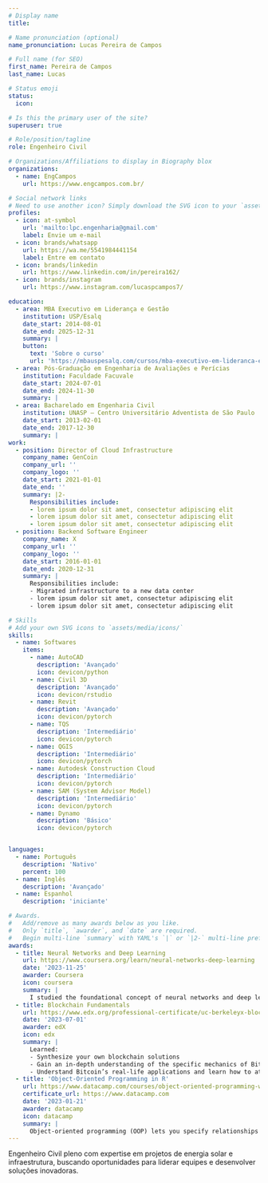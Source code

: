 ```yaml
---
# Display name
title: 

# Name pronunciation (optional)
name_pronunciation: Lucas Pereira de Campos

# Full name (for SEO)
first_name: Pereira de Campos
last_name: Lucas

# Status emoji
status:
  icon:

# Is this the primary user of the site?
superuser: true

# Role/position/tagline
role: Engenheiro Civil

# Organizations/Affiliations to display in Biography blox
organizations:
  - name: EngCampos
    url: https://www.engcampos.com.br/

# Social network links
# Need to use another icon? Simply download the SVG icon to your `assets/media/icons/` folder.
profiles:
  - icon: at-symbol
    url: 'mailto:lpc.engenharia@gmail.com'
    label: Envie um e-mail
  - icon: brands/whatsapp
    url: https://wa.me/5541984441154
    label: Entre em contato
  - icon: brands/linkedin
    url: https://www.linkedin.com/in/pereira162/
  - icon: brands/instagram
    url: https://www.instagram.com/lucaspcampos7/

education:
  - area: MBA Executivo em Liderança e Gestão
    institution: USP/Esalq 
    date_start: 2014-08-01
    date_end: 2025-12-31
    summary: |
    button:
      text: 'Sobre o curso'
      url: 'https://mbauspesalq.com/cursos/mba-executivo-em-lideranca-e-gestao'
  - area: Pós-Graduação em Engenharia de Avaliações e Perícias
    institution: Faculdade Facuvale
    date_start: 2024-07-01
    date_end: 2024-11-30
    summary: |
  - area: Bacharelado em Engenharia Civil
    institution: UNASP – Centro Universitário Adventista de São Paulo
    date_start: 2013-02-01
    date_end: 2017-12-30
    summary: |
work:
  - position: Director of Cloud Infrastructure
    company_name: GenCoin
    company_url: ''
    company_logo: ''
    date_start: 2021-01-01
    date_end: ''
    summary: |2-
      Responsibilities include:
      - lorem ipsum dolor sit amet, consectetur adipiscing elit
      - lorem ipsum dolor sit amet, consectetur adipiscing elit
      - lorem ipsum dolor sit amet, consectetur adipiscing elit
  - position: Backend Software Engineer
    company_name: X
    company_url: ''
    company_logo: ''
    date_start: 2016-01-01
    date_end: 2020-12-31
    summary: |
      Responsibilities include:
      - Migrated infrastructure to a new data center
      - lorem ipsum dolor sit amet, consectetur adipiscing elit
      - lorem ipsum dolor sit amet, consectetur adipiscing elit

# Skills
# Add your own SVG icons to `assets/media/icons/`
skills:
  - name: Softwares
    items:
      - name: AutoCAD
        description: 'Avançado'
        icon: devicon/python
      - name: Civil 3D
        description: 'Avançado'
        icon: devicon/rstudio
      - name: Revit
        description: 'Avançado'
        icon: devicon/pytorch
      - name: TQS
        description: 'Intermediário'
        icon: devicon/pytorch
      - name: QGIS
        description: 'Intermediário'
        icon: devicon/pytorch
      - name: Autodesk Construction Cloud
        description: 'Intermediário'
        icon: devicon/pytorch
      - name: SAM (System Advisor Model)
        description: 'Intermediário'
        icon: devicon/pytorch
      - name: Dynamo
        description: 'Básico'
        icon: devicon/pytorch


languages:
  - name: Português
    description: 'Nativo'
    percent: 100
  - name: Inglês
    description: 'Avançado'
  - name: Espanhol
    description: 'iniciante'

# Awards.
#   Add/remove as many awards below as you like.
#   Only `title`, `awarder`, and `date` are required.
#   Begin multi-line `summary` with YAML's `|` or `|2-` multi-line prefix and indent 2 spaces below.
awards:
  - title: Neural Networks and Deep Learning
    url: https://www.coursera.org/learn/neural-networks-deep-learning
    date: '2023-11-25'
    awarder: Coursera
    icon: coursera
    summary: |
      I studied the foundational concept of neural networks and deep learning. By the end, I was familiar with the significant technological trends driving the rise of deep learning; build, train, and apply fully connected deep neural networks; implement efficient (vectorized) neural networks; identify key parameters in a neural network’s architecture; and apply deep learning to your own applications.
  - title: Blockchain Fundamentals
    url: https://www.edx.org/professional-certificate/uc-berkeleyx-blockchain-fundamentals
    date: '2023-07-01'
    awarder: edX
    icon: edx
    summary: |
      Learned:
      - Synthesize your own blockchain solutions
      - Gain an in-depth understanding of the specific mechanics of Bitcoin
      - Understand Bitcoin’s real-life applications and learn how to attack and destroy Bitcoin, Ethereum, smart contracts and Dapps, and alternatives to Bitcoin’s Proof-of-Work consensus algorithm
  - title: 'Object-Oriented Programming in R'
    url: https://www.datacamp.com/courses/object-oriented-programming-with-s3-and-r6-in-r
    certificate_url: https://www.datacamp.com
    date: '2023-01-21'
    awarder: datacamp
    icon: datacamp
    summary: |
      Object-oriented programming (OOP) lets you specify relationships between functions and the objects that they can act on, helping you manage complexity in your code. This is an intermediate level course, providing an introduction to OOP, using the S3 and R6 systems. S3 is a great day-to-day R programming tool that simplifies some of the functions that you write. R6 is especially useful for industry-specific analyses, working with web APIs, and building GUIs.
---
```


Engenheiro Civil pleno com expertise em projetos de energia solar e infraestrutura, buscando oportunidades para liderar equipes e desenvolver soluções inovadoras.
